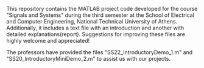 This repository contains the MATLAB project code developed for the course "Signals and Systems" during the third semester at the School of Electrical and Computer Engineering, National Technical University of Athens. Additionally, it includes a text file with an introduction and another with detailed explanations(report). Suggestions for improving these files are highly welcome and appreciated!

The professors have provided the files "SS22_IntroductoryDemo_1.m" and "SS20_IntroductoryMiniDemo_2.m" to assist us with our projects.
